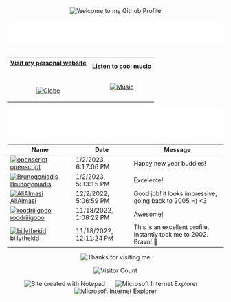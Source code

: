 <!-- "Hero" Header -->
<div align="center">
  <img src="https://github.com/BrunnerLivio/brunnerlivio/blob/master/images/welcome.png?raw=true" style="max-width: 100%;" alt="Welcome to my Github Profile" />
  <br />
  <br />
  <img height="50" alt="My Name is Livio and I like Node.js" src="images/personal_note.svg" />
  <br />
  <br />

</div>

<!-- Social -->
<table width="100%" align="center">
<tr>
<td align="center">
<a href="https://brunnerliv.io">
<strong>Visit my personal website </strong>
<br />
<br />
<br />

<p>

<img alt="Globe" height="80" src="images/globe.gif">
</a>
</p>

</td>


<td align="center">
<a href="https://www.youtube.com/watch?v=3YxaaGgTQYM&ab_channel=EvanescenceVEVO">
<strong>Listen to cool music</strong>
<br />
<br />


<p>
<img height="100" alt="Music" src="images/music.gif"> 
</a>
</p>

</td>
</tr>
</table>

<div align="center">
<a href="https://github.com/BrunnerLivio/brunnerlivio/issues/62#issuecomment-new"><img src="images/guestbook.svg"></a> 
</div>

<!-- Guestbook -->
| Name | Date | Message |
|---|---|---|
| <a href="https://github.com/openscript"><img width="24" src="https://avatars.githubusercontent.com/u/1105080?s=24&u=0e18d30a0435f4d365a92cc7dd82b0f807ce397c&v=4" alt="openscript" /> openscript</a> |1/2/2023, 6:17:06 PM|Happy new year buddies!|
| <a href="https://github.com/Brunogoniadis"><img width="24" src="https://avatars.githubusercontent.com/u/56612714?s=24&u=c10eaabb202740fd99f9656a8bbdf38a5d7142c7&v=4" alt="Brunogoniadis" /> Brunogoniadis</a> |1/2/2023, 5:33:15 PM|Excelente!|
| <a href="https://github.com/AliAlmasi"><img width="24" src="https://avatars.githubusercontent.com/u/87055424?s=24&u=e32e3a610282c84fe356443162d9dede3584690d&v=4" alt="AliAlmasi" /> AliAlmasi</a> |12/2/2022, 5:06:59 PM|Good job! it looks impressive, going back to 2005 =) <3|
| <a href="https://github.com/roodriiigooo"><img width="24" src="https://avatars.githubusercontent.com/u/5695737?s=24&u=b45e54d8433a41a6de9faa65bd02c2ff10916d61&v=4" alt="roodriiigooo" /> roodriiigooo</a> |11/18/2022, 1:08:22 PM|Awesome!|
| <a href="https://github.com/billythekid"><img width="24" src="https://avatars.githubusercontent.com/u/330170?s=24&u=e40264e680ef595121dae06bdc1dea1652204bd0&v=4" alt="billythekid" /> billythekid</a> |11/18/2022, 12:11:24 PM|This is an excellent profile. Instantly took me to 2002. Bravo! 🤠|
<!-- /Guestbook -->

<!-- Footer -->

<div align="center">

<img height="120" alt="Thanks for visiting me" width="100%" src="https://raw.githubusercontent.com/BrunnerLivio/brunnerlivio/master/images/marquee.svg" />
<br />

![Visitor Count](https://profile-counter.glitch.me/brunnerlivio/count.svg)


<img src="https://raw.githubusercontent.com/BrunnerLivio/brunnerlivio/master/images/notepad.gif" alt="Site created with Notepad" height="30" />
<!-- "margin-right: whatever;" -->
<span>&nbsp;&nbsp;&nbsp;&nbsp;</span>  
<img src="https://raw.githubusercontent.com/BrunnerLivio/brunnerlivio/master/images/ie_logo.gif" alt="Microsoft Internet Explorer" />
<span>&nbsp;&nbsp;&nbsp;&nbsp;</span>  
<img src="https://raw.githubusercontent.com/BrunnerLivio/brunnerlivio/master/images/noframes.gif" alt="Microsoft Internet Explorer" />

</div>
